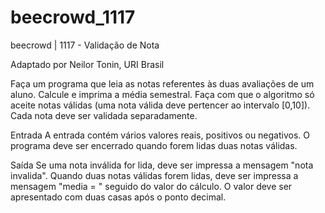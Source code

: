 # beecrowd_1117

beecrowd | 1117 - Validação de Nota

Adaptado por Neilor Tonin, URI  Brasil

Faça um programa que leia as notas referentes às duas avaliações de um aluno. Calcule e imprima a média semestral. Faça com que o algoritmo só aceite notas válidas (uma nota válida deve pertencer ao intervalo [0,10]). Cada nota deve ser validada separadamente.

Entrada
A entrada contém vários valores reais, positivos ou negativos. O programa deve ser encerrado quando forem lidas duas notas válidas.

Saída
Se uma nota inválida  for lida, deve ser impressa a mensagem "nota invalida".
Quando duas notas válidas forem lidas, deve ser impressa a mensagem "media = " seguido do valor do cálculo. O valor deve ser apresentado com duas casas após o ponto decimal.